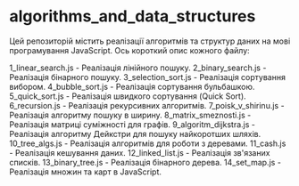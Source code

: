 # algorithms_and_data_structures

Цей репозиторій містить реалізації алгоритмів та структур даних на мові програмування JavaScript. Ось короткий опис кожного файлу:

1_linear_search.js - Реалізація лінійного пошуку.
2_binary_search.js - Реалізація бінарного пошуку.
3_selection_sort.js - Реалізація сортування вибором.
4_bubble_sort.js - Реалізація сортування бульбашкою.
5_quick_sort.js - Реалізація швидкого сортування (Quick Sort).
6_recursion.js - Реалізація рекурсивних алгоритмів.
7_poisk_v_shirinu.js - Реалізація алгоритму пошуку в ширину.
8_matrix_smeznosti.js - Реалізація матриці суміжності для графів.
9_algoritm_dijkstra.js - Реалізація алгоритму Дейкстри для пошуку найкоротших шляхів.
10_tree_algs.js - Реалізація алгоритмів для роботи з деревами.
11_cash.js - Реалізація кешування даних.
12_linked_list.js - Реалізація зв'язаних списків.
13_binary_tree.js - Реалізація бінарного дерева.
14_set_map.js - Реалізація множин та карт в JavaScript.
